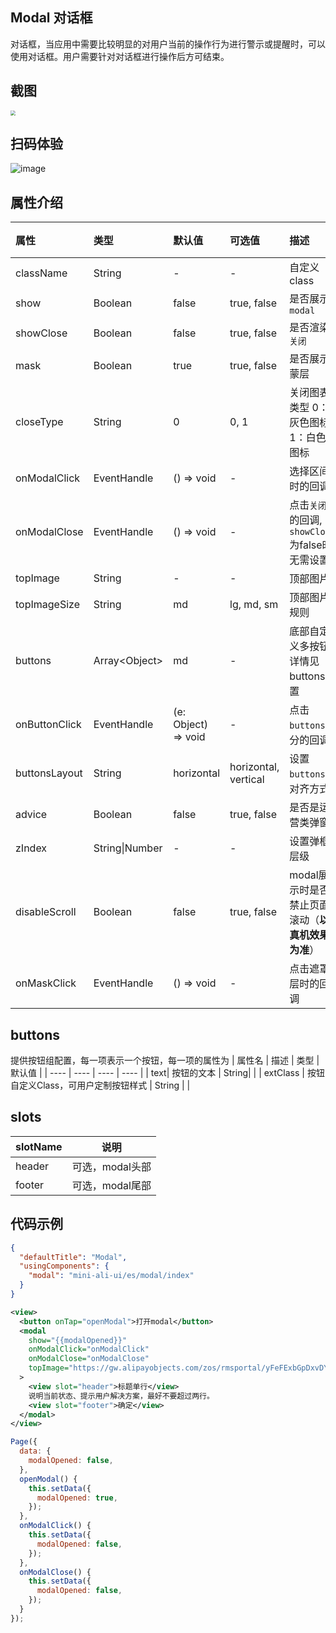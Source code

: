 ## Modal 对话框

对话框，当应用中需要比较明显的对用户当前的操作行为进行警示或提醒时，可以使用对话框。用户需要针对对话框进行操作后方可结束。


## 截图
<img src="https://gw.alipayobjects.com/mdn/rms_349abe/afts/img/A*mVtGR7j1kU0AAAAAAAAAAABkARQnAQ" style="zoom:50%;" />

## 扫码体验

![image](http://mdn.alipayobjects.com/afts/img/A*8DxQRIGbf_IAAAAAAAAAAABkAa8wAA/original?bz=openpt_doc&t=0-opYp1Sx-nOVTVdL6sS0QAAAABkMK8AAAAA)



## 属性介绍
| 属性 | 类型 | 默认值 | 可选值 | 描述 | 最低版本 | 必填 |
| :--- | :--- | :--- | :--- | :--- | :--- | :--- |
| className | String | - | - | 自定义class | - | - |
| show | Boolean | false | true, false | 是否展示`modal` | - | - |
| showClose | Boolean | false | true, false | 是否渲染`关闭` | - | - |
| mask | Boolean | true | true, false | 是否展示蒙层 | - | - |
| closeType | String | 0 | 0, 1 | 关闭图表类型 0：灰色图标 1：白色图标 | - | - |
| onModalClick | EventHandle | () => void | - | 选择区间时的回调 | - | - |
| onModalClose | EventHandle | () => void | - | 点击`关闭`的回调, `showClose`为false时无需设置 | - | - |
| topImage | String | - | - | 顶部图片 | - | - |
| topImageSize | String | md | lg, md, sm | 顶部图片规则 | - | - |
| buttons | Array\<Object\> | md | - | 底部自定义多按钮, 详情见buttons配置 | - | - |
| onButtonClick | EventHandle | (e: Object) => void | - | 点击`buttons`部分的回调 | - | - |
| buttonsLayout | String | horizontal | horizontal, vertical | 设置`buttons`的对齐方式 | - | - |
| advice | Boolean | false | true, false | 是否是运营类弹窗 | - | - |
| zIndex | String\|Number | - | - | 设置弹框层级 | - | - |
| disableScroll | Boolean | false | true, false | modal展示时是否禁止页面滚动（**以真机效果为准**） | - | - |
| onMaskClick | EventHandle | () => void | - | 点击遮罩层时的回调 | [1.1.1](https://www.npmjs.com/package/mini-ali-ui?activeTab=versions) | - |

## buttons
提供按钮组配置，每一项表示一个按钮，每一项的属性为
| 属性名 | 描述 | 类型 | 默认值 |
| ---- | ---- | ---- | ---- |
| text| 按钮的文本 | String| |
| extClass | 按钮自定义Class，可用户定制按钮样式 | String |  |

## slots

| slotName | 说明 |
| ---- | ---- |
| header | 可选，modal头部 |
| footer | 可选，modal尾部 |


## 代码示例

```json
{
  "defaultTitle": "Modal",
  "usingComponents": {
    "modal": "mini-ali-ui/es/modal/index"
  }
}
```

```xml
<view>
  <button onTap="openModal">打开modal</button>
  <modal
    show="{{modalOpened}}"
    onModalClick="onModalClick"
    onModalClose="onModalClose"
    topImage="https://gw.alipayobjects.com/zos/rmsportal/yFeFExbGpDxvDYnKHcrs.png"
  >
    <view slot="header">标题单行</view>
    说明当前状态、提示用户解决方案，最好不要超过两行。
    <view slot="footer">确定</view>
  </modal>
</view>
```

```javascript
Page({
  data: {
    modalOpened: false,
  },
  openModal() {
    this.setData({
      modalOpened: true,
    });
  },
  onModalClick() {
    this.setData({
      modalOpened: false,
    });
  },
  onModalClose() {
    this.setData({
      modalOpened: false,
    });
  }
});
```
